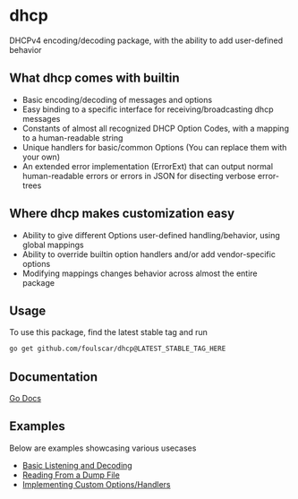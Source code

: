 # dhcp
DHCPv4 encoding/decoding package, with the ability to add user-defined behavior
## What dhcp comes with builtin
- Basic encoding/decoding of messages and options
- Easy binding to a specific interface for receiving/broadcasting dhcp messages
- Constants of almost all recognized DHCP Option Codes, with a mapping to a human-readable string
- Unique handlers for basic/common Options (You can replace them with your own)
- An extended error implementation (ErrorExt) that can output normal human-readable errors or errors in JSON for disecting verbose error-trees
## Where dhcp makes customization easy
- Ability to give different Options user-defined handling/behavior, using global mappings
- Ability to override builtin option handlers and/or add vendor-specific options
- Modifying mappings changes behavior across almost the entire package
## Usage
To use this package, find the latest stable tag and run
```bash
go get github.com/foulscar/dhcp@LATEST_STABLE_TAG_HERE
```
## Documentation
[Go Docs](https://pkg.go.dev/github.com/foulscar/dhcp)
## Examples
Below are examples showcasing various usecases

- [Basic Listening and Decoding](examples/dummy_listener)
- [Reading From a Dump File](examples/read_from_dump)
- [Implementing Custom Options/Handlers](examples/vendor_specific)
